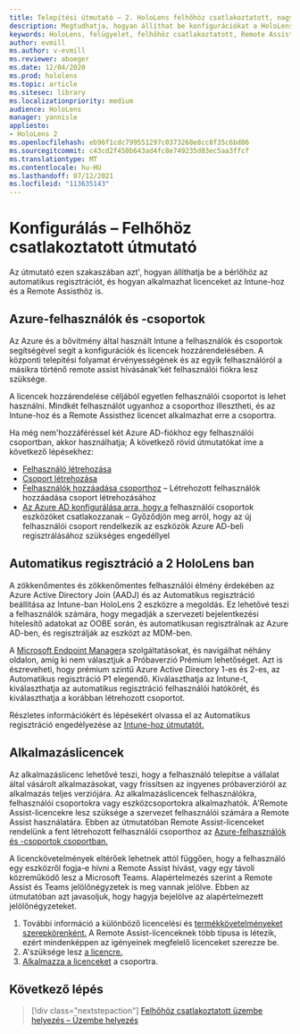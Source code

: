 ```yaml
---
title: Telepítési útmutató – 2. HoloLens felhőhöz csatlakoztatott, nagy léptékű üzembe helyezés Remote Assist segítségével – Konfigurálás
description: Megtudhatja, hogyan állíthat be konfigurációkat a HoloLens eszközök nagy léptékű, felhőhöz csatlakoztatott hálózaton keresztüli regisztrálásához a Remote Assist segítségével.
keywords: HoloLens, felügyelet, felhőhöz csatlakoztatott, Remote Assist, AAD, Azure AD, MDM, Mobile Eszközkezelés
author: evmill
ms.author: v-evmill
ms.reviewer: aboeger
ms.date: 12/04/2020
ms.prod: hololens
ms.topic: article
ms.sitesec: library
ms.localizationpriority: medium
audience: HoloLens
manager: yannisle
appliesto:
- HoloLens 2
ms.openlocfilehash: eb96f1cdc799551297c0373268e8cc8f35c6bd06
ms.sourcegitcommit: c43cd2f450b643ad4fc8e749235d03ec5aa3ffcf
ms.translationtype: MT
ms.contentlocale: hu-HU
ms.lasthandoff: 07/12/2021
ms.locfileid: "113635143"
---
```

# <a name="configure---cloud-connected-guide"></a>Konfigurálás – Felhőhöz csatlakoztatott útmutató

Az útmutató ezen szakaszában azt&#39;, hogyan állíthatja be a bérlőhöz az automatikus regisztrációt, és hogyan alkalmazhat licenceket az Intune-hoz és a Remote Assisthöz is.

## <a name="azure-users-and-groups"></a>Azure-felhasználók és -csoportok

Az Azure és a bővítmény által használt Intune a felhasználók és csoportok segítségével segít a konfigurációk és licencek hozzárendelésében. A központi telepítési folyamat érvényességének és az egyik felhasználóról a másikra történő remote assist hívásának&#39;két felhasználói fiókra lesz szüksége.

A licencek hozzárendelése céljából egyetlen felhasználói csoportot is lehet használni. Mindkét felhasználót ugyanhoz a csoporthoz illesztheti, és az Intune-hoz és a Remote Assisthez licencet alkalmazhat erre a csoportra.

Ha még nem&#39;hozzáféréssel két Azure AD-fiókhoz egy felhasználói csoportban, akkor használhatja; A következő rövid útmutatókat íme a következő lépésekhez:

- [Felhasználó létrehozása](/mem/intune/fundamentals/quickstart-create-user)
- [Csoport létrehozása](/mem/intune/fundamentals/quickstart-create-group)
- [Felhasználók hozzáadása csoporthoz](/azure/active-directory/fundamentals/active-directory-groups-members-azure-portal) – Létrehozott felhasználók hozzáadása csoport létrehozásához
- [Az Azure AD konfigurálása arra, hogy a](/azure/active-directory/devices/azureadjoin-plan#configure-your-device-settings) felhasználói csoportok eszközöket csatlakozzanak – Győződjön meg arról, hogy az új felhasználói csoport rendelkezik az eszközök Azure AD-beli regisztrálásához szükséges engedéllyel

## <a name="auto-enrollment-on-hololens-2"></a>Automatikus regisztráció a 2 HoloLens ban

A zökkenőmentes és zökkenőmentes felhasználói élmény érdekében az Azure Active Directory Join (AADJ) és az Automatikus regisztráció beállítása az Intune-ban HoloLens 2 eszközre a megoldás. Ez lehetővé teszi a felhasználók számára, hogy megadják a szervezeti bejelentkezési hitelesítő adatokat az OOBE során, és automatikusan regisztrálnak az Azure AD-ben, és regisztrálják az eszközt az MDM-ben.

A [Microsoft Endpoint Manager](https://endpoint.microsoft.com/#home)a szolgáltatásokat, és navigálhat néhány oldalon, amíg ki nem választjuk a Próbaverzió Prémium lehetőséget. Azt is észreveheti, hogy prémium szintű Azure Active Directory 1-es és 2-es, az Automatikus regisztráció P1 elegendő. Kiválaszthatja az Intune-t, kiválaszthatja az automatikus regisztráció felhasználói hatókörét, és kiválaszthatja a korábban létrehozott csoportot.

Részletes információkért és lépésekért olvassa el az Automatikus regisztráció engedélyezése az [Intune-hoz útmutatót.](/mem/intune/enrollment/quickstart-setup-auto-enrollment)

## <a name="application-licenses"></a>Alkalmazáslicencek

Az alkalmazáslicenc lehetővé teszi, hogy a felhasználó telepítse a vállalat által vásárolt alkalmazásokat, vagy frissítsen az ingyenes próbaverzióról az alkalmazás teljes verziójára. Az alkalmazáslicencek felhasználókra, felhasználói csoportokra vagy eszközcsoportokra alkalmazhatók. A&#39;Remote Assist-licencekre lesz szüksége a szervezet felhasználói számára a Remote Assist használatára. Ebben az útmutatóban Remote Assist-licenceket rendelünk a fent létrehozott felhasználói csoporthoz az [Azure-felhasználók és -csoportok csoportban.](hololens2-cloud-connected-configure.md#azure-users-and-groups)

A licenckövetelmények eltérőek lehetnek attól függően, hogy a felhasználó egy eszközről fogja-e hívni a Remote Assist hívást, vagy egy távoli közreműködő lesz a Microsoft Teams. Alapértelmezés szerint a Remote Assist és Teams jelölőnégyzetek is meg vannak jelölve. Ebben az útmutatóban azt javasoljuk, hogy hagyja bejelölve az alapértelmezett jelölőnégyzeteket.

1. További információ a különböző licencelési és [termékkövetelményeket szerepkörenként.](/dynamics365/mixed-reality/remote-assist/requirements#licensing-and-product-requirements-per-role) A Remote Assist-licenceknek több típusa is létezik, ezért mindenképpen az igényeinek megfelelő licenceket szerezze be.
2. A&#39;szüksége lesz [a licencre.](/dynamics365/mixed-reality/remote-assist/buy-remote-assist)
3. [Alkalmazza a licenceket](/dynamics365/mixed-reality/remote-assist/deploy-remote-assist) a csoportra.

## <a name="next-step"></a>Következő lépés

> [!div class="nextstepaction"]
> [Felhőhöz csatlakoztatott üzembe helyezés – Üzembe helyezés](hololens2-cloud-connected-deploy.md)